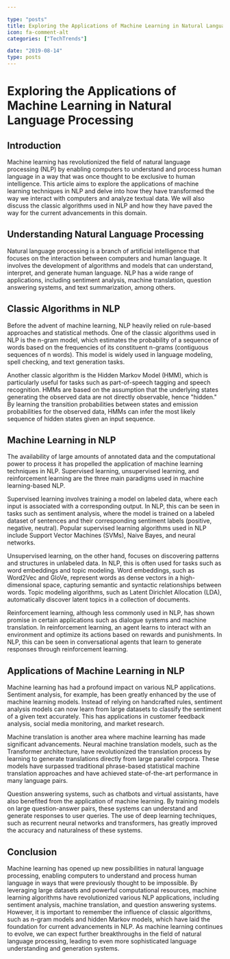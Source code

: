 ```yaml
---

type: "posts"
title: Exploring the Applications of Machine Learning in Natural Language Processing
icon: fa-comment-alt
categories: ["TechTrends"]

date: "2019-08-14"
type: posts
---
```





# Exploring the Applications of Machine Learning in Natural Language Processing

## Introduction

Machine learning has revolutionized the field of natural language processing (NLP) by enabling computers to understand and process human language in a way that was once thought to be exclusive to human intelligence. This article aims to explore the applications of machine learning techniques in NLP and delve into how they have transformed the way we interact with computers and analyze textual data. We will also discuss the classic algorithms used in NLP and how they have paved the way for the current advancements in this domain.

## Understanding Natural Language Processing

Natural language processing is a branch of artificial intelligence that focuses on the interaction between computers and human language. It involves the development of algorithms and models that can understand, interpret, and generate human language. NLP has a wide range of applications, including sentiment analysis, machine translation, question answering systems, and text summarization, among others.

## Classic Algorithms in NLP

Before the advent of machine learning, NLP heavily relied on rule-based approaches and statistical methods. One of the classic algorithms used in NLP is the n-gram model, which estimates the probability of a sequence of words based on the frequencies of its constituent n-grams (contiguous sequences of n words). This model is widely used in language modeling, spell checking, and text generation tasks.

Another classic algorithm is the Hidden Markov Model (HMM), which is particularly useful for tasks such as part-of-speech tagging and speech recognition. HMMs are based on the assumption that the underlying states generating the observed data are not directly observable, hence "hidden." By learning the transition probabilities between states and emission probabilities for the observed data, HMMs can infer the most likely sequence of hidden states given an input sequence.

## Machine Learning in NLP

The availability of large amounts of annotated data and the computational power to process it has propelled the application of machine learning techniques in NLP. Supervised learning, unsupervised learning, and reinforcement learning are the three main paradigms used in machine learning-based NLP.

Supervised learning involves training a model on labeled data, where each input is associated with a corresponding output. In NLP, this can be seen in tasks such as sentiment analysis, where the model is trained on a labeled dataset of sentences and their corresponding sentiment labels (positive, negative, neutral). Popular supervised learning algorithms used in NLP include Support Vector Machines (SVMs), Naive Bayes, and neural networks.

Unsupervised learning, on the other hand, focuses on discovering patterns and structures in unlabeled data. In NLP, this is often used for tasks such as word embeddings and topic modeling. Word embeddings, such as Word2Vec and GloVe, represent words as dense vectors in a high-dimensional space, capturing semantic and syntactic relationships between words. Topic modeling algorithms, such as Latent Dirichlet Allocation (LDA), automatically discover latent topics in a collection of documents.

Reinforcement learning, although less commonly used in NLP, has shown promise in certain applications such as dialogue systems and machine translation. In reinforcement learning, an agent learns to interact with an environment and optimize its actions based on rewards and punishments. In NLP, this can be seen in conversational agents that learn to generate responses through reinforcement learning.

## Applications of Machine Learning in NLP

Machine learning has had a profound impact on various NLP applications. Sentiment analysis, for example, has been greatly enhanced by the use of machine learning models. Instead of relying on handcrafted rules, sentiment analysis models can now learn from large datasets to classify the sentiment of a given text accurately. This has applications in customer feedback analysis, social media monitoring, and market research.

Machine translation is another area where machine learning has made significant advancements. Neural machine translation models, such as the Transformer architecture, have revolutionized the translation process by learning to generate translations directly from large parallel corpora. These models have surpassed traditional phrase-based statistical machine translation approaches and have achieved state-of-the-art performance in many language pairs.

Question answering systems, such as chatbots and virtual assistants, have also benefited from the application of machine learning. By training models on large question-answer pairs, these systems can understand and generate responses to user queries. The use of deep learning techniques, such as recurrent neural networks and transformers, has greatly improved the accuracy and naturalness of these systems.

## Conclusion

Machine learning has opened up new possibilities in natural language processing, enabling computers to understand and process human language in ways that were previously thought to be impossible. By leveraging large datasets and powerful computational resources, machine learning algorithms have revolutionized various NLP applications, including sentiment analysis, machine translation, and question answering systems. However, it is important to remember the influence of classic algorithms, such as n-gram models and hidden Markov models, which have laid the foundation for current advancements in NLP. As machine learning continues to evolve, we can expect further breakthroughs in the field of natural language processing, leading to even more sophisticated language understanding and generation systems.